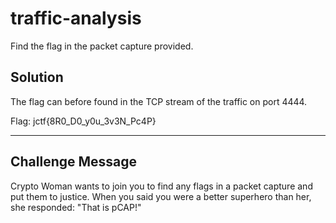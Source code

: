# traffic-analysis

Find the flag in the packet capture provided.

## Solution

The flag can before found in the TCP stream of the traffic on port 4444.


Flag: jctf{8R0_D0_y0u_3v3N_Pc4P}

--- 

## Challenge Message 
Crypto Woman wants to join you to find any flags in a packet capture and put them to justice. When you said you were a better superhero than her, she responded: "That is pCAP!"

